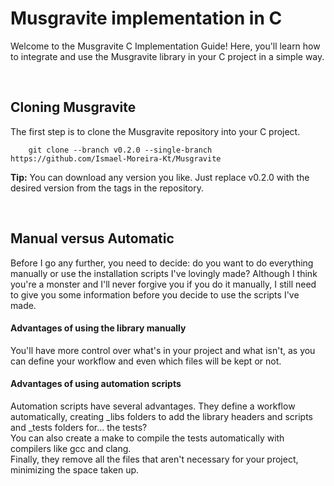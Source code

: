 # Musgravite implementation in C
Welcome to the Musgravite C Implementation Guide! Here, you'll learn how to integrate and use the Musgravite library in your C project in a simple way.

<br>

## Cloning Musgravite
The first step is to clone the Musgravite repository into your C project.

```shell
    git clone --branch v0.2.0 --single-branch https://github.com/Ismael-Moreira-Kt/Musgravite
```

**Tip:** You can download any version you like. Just replace v0.2.0 with the desired version from the tags in the repository.

<br>

## Manual versus Automatic
Before I go any further, you need to decide: do you want to do everything manually or use the installation scripts I've lovingly made? Although I think you're a monster and I'll never forgive you if you do it manually, I still need to give you some information before you decide to use the scripts I've made.

#### Advantages of using the library manually
You'll have more control over what's in your project and what isn't, as you can define your workflow and even which files will be kept or not.

#### Advantages of using automation scripts
Automation scripts have several advantages. They define a workflow automatically, creating _libs folders to add the library headers and scripts and _tests folders for... the tests? <br>
You can also create a make to compile the tests automatically with compilers like gcc and clang. <br>
Finally, they remove all the files that aren't necessary for your project, minimizing the space taken up.

<br>